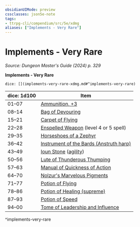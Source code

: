 ```yaml
---
obsidianUIMode: preview
cssclasses: json5e-note
tags:
- ttrpg-cli/compendium/src/5e/xdmg
aliases: ["Implements - Very Rare"]
---
```

# Implements - Very Rare
*Source: Dungeon Master's Guide (2024) p. 329* 

**Implements - Very Rare**

`dice: [](implements-very-rare-xdmg.md#^implements-very-rare)`

| dice: 1d100 | Item |
|-------------|------|
| 01–07 | [Ammunition, +3](2-Mechanics/CLI/items/3-ammunition-xdmg.md) |
| 08–14 | [Bag of Devouring](2-Mechanics/CLI/items/bag-of-devouring-xdmg.md) |
| 15–21 | [Carpet of Flying](2-Mechanics/CLI/items/carpet-of-flying-xdmg.md) |
| 22–28 | [Enspelled Weapon](2-Mechanics/CLI/items/enspelled-weapon-xdmg.md) (level 4 or 5 spell) |
| 29–35 | [Horseshoes of a Zephyr](2-Mechanics/CLI/items/horseshoes-of-a-zephyr-xdmg.md) |
| 36–42 | [Instrument of the Bards (Anstruth harp)](2-Mechanics/CLI/items/instrument-of-the-bards-anstruth-harp-xdmg.md) |
| 43–49 | [Ioun Stone](2-Mechanics/CLI/items/ioun-stone-xdmg.md) ([agility](2-Mechanics/CLI/items/ioun-stone-agility-xdmg.md)) |
| 50–56 | [Lute of Thunderous Thumping](2-Mechanics/CLI/items/lute-of-thunderous-thumping-xdmg.md) |
| 57–63 | [Manual of Quickness of Action](2-Mechanics/CLI/items/manual-of-quickness-of-action-xdmg.md) |
| 64–70 | [Nolzur's Marvelous Pigments](2-Mechanics/CLI/items/nolzurs-marvelous-pigments-xdmg.md) |
| 71–77 | [Potion of Flying](2-Mechanics/CLI/items/potion-of-flying-xdmg.md) |
| 78–86 | [Potion of Healing (supreme)](2-Mechanics/CLI/items/potion-of-supreme-healing-xdmg.md) |
| 87–93 | [Potion of Speed](2-Mechanics/CLI/items/potion-of-speed-xdmg.md) |
| 94–00 | [Tome of Leadership and Influence](2-Mechanics/CLI/items/tome-of-leadership-and-influence-xdmg.md) |
^implements-very-rare